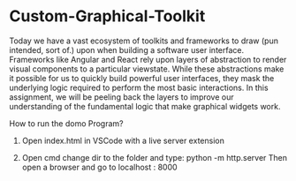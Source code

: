 # Custom-Graphical-Toolkit
Today we have a vast ecosystem of toolkits and frameworks to draw (pun intended, sort of.) upon when building a software user interface. Frameworks like Angular and React rely upon layers of abstraction to render visual components to a particular viewstate. While these abstractions make it possible for us to quickly build powerful user interfaces, they mask the underlying logic required to perform the most basic interactions. In this assignment, we will be peeling back the layers to improve our understanding of the fundamental logic that make graphical widgets work.


How to run the domo Program?
1. Open index.html in VSCode with a live server extension

2. Open cmd change dir to the folder
   and type: python -m http.server
   Then open a browser and go to localhost : 8000
